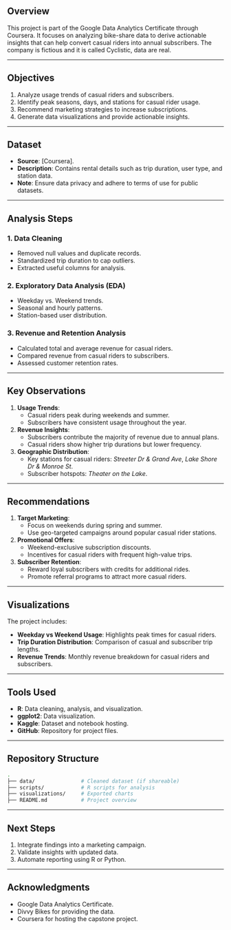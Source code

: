 ## Overview
This project is part of the Google Data Analytics Certificate through Coursera. It focuses on analyzing bike-share data to derive actionable insights that can help convert casual riders into annual subscribers. The company is fictious and it is called Cyclistic, data are real. 

---

## Objectives
1. Analyze usage trends of casual riders and subscribers.
2. Identify peak seasons, days, and stations for casual rider usage.
3. Recommend marketing strategies to increase subscriptions.
4. Generate data visualizations and provide actionable insights.

---

## Dataset
- **Source**: [Coursera].
- **Description**: Contains rental details such as trip duration, user type, and station data.
- **Note**: Ensure data privacy and adhere to terms of use for public datasets.

---

## Analysis Steps
### 1. Data Cleaning
- Removed null values and duplicate records.
- Standardized trip duration to cap outliers.
- Extracted useful columns for analysis.

### 2. Exploratory Data Analysis (EDA)
- Weekday vs. Weekend trends.
- Seasonal and hourly patterns.
- Station-based user distribution.

### 3. Revenue and Retention Analysis
- Calculated total and average revenue for casual riders.
- Compared revenue from casual riders to subscribers.
- Assessed customer retention rates.

---

## Key Observations
1. **Usage Trends**:
   - Casual riders peak during weekends and summer.
   - Subscribers have consistent usage throughout the year.
2. **Revenue Insights**:
   - Subscribers contribute the majority of revenue due to annual plans.
   - Casual riders show higher trip durations but lower frequency.
3. **Geographic Distribution**:
   - Key stations for casual riders: *Streeter Dr & Grand Ave*, *Lake Shore Dr & Monroe St*.
   - Subscriber hotspots: *Theater on the Lake*.

---

## Recommendations
1. **Target Marketing**:
   - Focus on weekends during spring and summer.
   - Use geo-targeted campaigns around popular casual rider stations.
2. **Promotional Offers**:
   - Weekend-exclusive subscription discounts.
   - Incentives for casual riders with frequent high-value trips.
3. **Subscriber Retention**:
   - Reward loyal subscribers with credits for additional rides.
   - Promote referral programs to attract more casual riders.

---

## Visualizations
The project includes:
- **Weekday vs Weekend Usage**: Highlights peak times for casual riders.
- **Trip Duration Distribution**: Comparison of casual and subscriber trip lengths.
- **Revenue Trends**: Monthly revenue breakdown for casual riders and subscribers.

---

## Tools Used
- **R**: Data cleaning, analysis, and visualization.
- **ggplot2**: Data visualization.
- **Kaggle**: Dataset and notebook hosting.
- **GitHub**: Repository for project files.

---

## Repository Structure
```bash
.
├── data/               # Cleaned dataset (if shareable)
├── scripts/            # R scripts for analysis
├── visualizations/     # Exported charts
├── README.md           # Project overview
```

---

## Next Steps
1. Integrate findings into a marketing campaign.
2. Validate insights with updated data.
3. Automate reporting using R or Python.

---

## Acknowledgments
- Google Data Analytics Certificate.
- Divvy Bikes for providing the data.
- Coursera for hosting the capstone project.
